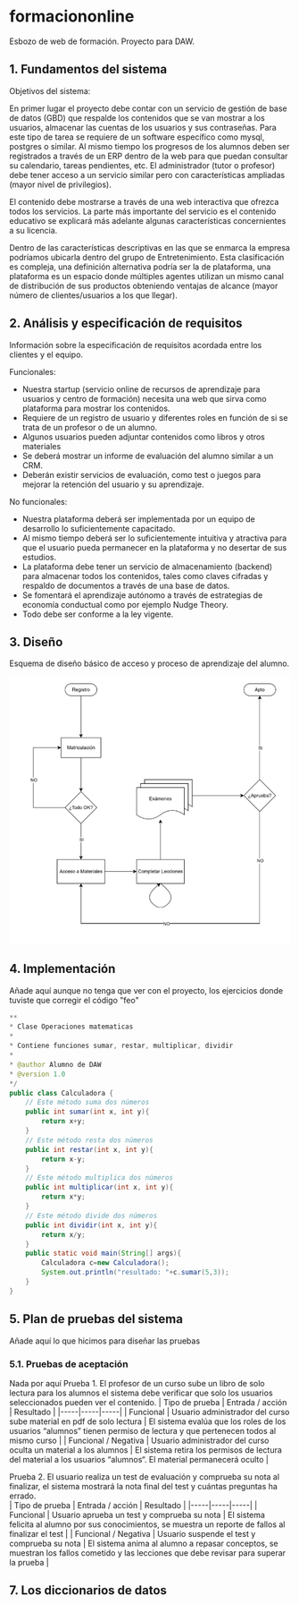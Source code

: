 # formaciononline
Esbozo de web de formación. Proyecto para DAW.


## 1. Fundamentos del sistema
Objetivos del sistema:  

En primer lugar el proyecto debe contar con un servicio de gestión de base de datos (GBD) que respalde los contenidos que se van mostrar a los usuarios, almacenar las cuentas de los usuarios y sus contraseñas. 
Para este tipo de tarea se requiere de un software específico como mysql, postgres o similar. 
Al mismo tiempo los progresos de los alumnos deben ser registrados a través de un ERP dentro de la web para que puedan consultar su calendario, tareas pendientes, etc. 
El administrador (tutor o profesor) debe tener acceso a un servicio similar pero con características ampliadas (mayor nivel de privilegios).

El contenido debe mostrarse a través de una web interactiva que ofrezca todos los servicios. 
La parte más importante del servicio es el contenido educativo se explicará más adelante algunas características concernientes a su licencia.

Dentro de las características descriptivas en las que se enmarca la empresa podríamos ubicarla dentro del grupo de Entretenimiento. Esta clasificación es compleja, una definición alternativa podría ser la de plataforma, una plataforma es un espacio donde múltiples agentes utilizan un mismo canal de distribución de sus productos obteniendo ventajas de alcance (mayor número de clientes/usuarios a los que llegar).



## 2. Análisis y especificación de requisitos
Información sobre la especificación de requisitos acordada entre los clientes y el equipo.  


Funcionales:  

* Nuestra startup (servicio online de recursos de aprendizaje para usuarios y centro de formación) necesita una web que sirva como plataforma para mostrar los contenidos.  
* Requiere de un registro de usuario y diferentes roles en función de si se trata de un profesor o de un alumno.  
* Algunos usuarios pueden adjuntar contenidos como libros y otros materiales  
* Se deberá mostrar un informe de evaluación del alumno similar a un CRM.  
* Deberán existir servicios de evaluación, como test o juegos para mejorar la retención del usuario y su aprendizaje.  

No funcionales:  

* Nuestra plataforma deberá ser implementada por un equipo de desarrollo lo suficientemente capacitado.  
* Al mismo tiempo deberá ser lo suficientemente intuitiva y atractiva para que el usuario pueda permanecer en la plataforma y no desertar de sus estudios.  
* La plataforma debe tener un servicio de almacenamiento (backend) para almacenar todos los contenidos, tales como claves cifradas y respaldo de documentos a través de una base de datos.  
* Se fomentará el aprendizaje autónomo a través de estrategias de economía conductual como por ejemplo Nudge Theory.  
* Todo debe ser conforme a la ley vigente.  
    

## 3. Diseño
Esquema de diseño básico de acceso y proceso de aprendizaje del alumno.


![Alt text](./diagrama1.png)

## 4. Implementación
Añade aquí aunque no tenga que ver con el proyecto, los ejercicios donde tuviste que corregir el código "feo"
```java
**
* Clase Operaciones matematicas
*
* Contiene funciones sumar, restar, multiplicar, dividir
*
* @author Alumno de DAW
* @version 1.0
*/
public class Calculadora {
    // Este método suma dos números
    public int sumar(int x, int y){
        return x+y;
    }
    // Este método resta dos números
    public int restar(int x, int y){
        return x-y;
    }
    // Este método multiplica dos números
    public int multiplicar(int x, int y){
        return x*y;
    }
    // Este método divide dos números
    public int dividir(int x, int y){
        return x/y;
    }
    public static void main(String[] args){
        Calculadora c=new Calculadora();
        System.out.println("resultado: "+c.sumar(5,3));
    }
}
```

## 5. Plan de pruebas del sistema
Añade aquí lo que hicimos para diseñar las pruebas


### 5.1. Pruebas de aceptación
Nada por aquí 
Prueba 1. El profesor de un curso sube un libro de solo lectura para los alumnos el sistema debe
verificar que solo los usuarios seleccionados pueden ver el contenido.
| Tipo de prueba | Entrada / acción | Resultado |
|-----|-----|-----|
| Funcional | Usuario administrador del curso sube material en pdf de solo lectura | El sistema evalúa que los roles de los usuarios “alumnos” tienen permiso de lectura y que pertenecen todos al mismo curso |
| Funcional / Negativa | Usuario administrador del curso oculta un material a los alumnos | El sistema retira los permisos de lectura del material a los usuarios “alumnos“. El material permanecerá oculto |


Prueba 2. El usuario realiza un test de evaluación y comprueba su nota al finalizar, el sistema mostrará la nota final del test y cuántas preguntas ha errado.  
| Tipo de prueba | Entrada / acción | Resultado |
|-----|-----|-----|
| Funcional | Usuario aprueba un test y comprueba su nota | El sistema felicita al alumno por sus conocimientos, se muestra un reporte de fallos al finalizar el test |
| Funcional / Negativa | Usuario suspende el test y comprueba su nota | El sistema anima al alumno a repasar conceptos, se muestran los fallos cometido y las lecciones que debe revisar para superar la prueba |

## 7. Los diccionarios de datos
